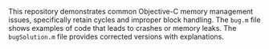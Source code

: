 This repository demonstrates common Objective-C memory management issues, specifically retain cycles and improper block handling.  The `bug.m` file shows examples of code that leads to crashes or memory leaks. The `bugSolution.m` file provides corrected versions with explanations.